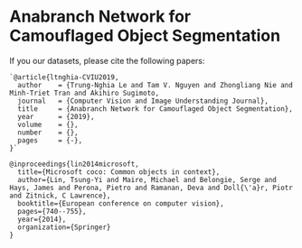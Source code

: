 Anabranch Network for Camouflaged Object Segmentation
=======================================
If you our datasets, please cite the following papers: 

    `@article{ltnghia-CVIU2019,
      author    = {Trung-Nghia Le and Tam V. Nguyen and Zhongliang Nie and Minh-Triet Tran and Akihiro Sugimoto,
      journal   = {Computer Vision and Image Understanding Journal}, 
      title     = {Anabranch Network for Camouflaged Object Segmentation}, 
      year      = {2019}, 
      volume    = {}, 
      number    = {}, 
      pages     = {-}, 
    }`
	
	@inproceedings{lin2014microsoft,
	  title={Microsoft coco: Common objects in context},
	  author={Lin, Tsung-Yi and Maire, Michael and Belongie, Serge and Hays, James and Perona, Pietro and Ramanan, Deva and Doll{\'a}r, Piotr and Zitnick, C Lawrence},
	  booktitle={European conference on computer vision},
	  pages={740--755},
	  year={2014},
	  organization={Springer}
	}

